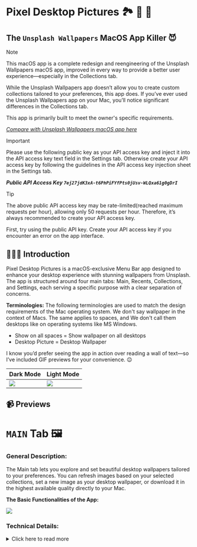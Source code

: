 # Pixel Desktop Pictures 🏞️ 🌁 🌄
## The `Unsplash Wallpapers` MacOS App Killer 😈

> [!Note]
> This macOS app is a complete redesign and reengineering of the Unsplash Wallpapers macOS app, improved in every way to provide a better user experience—especially in the Collections tab.
>
> While the Unsplash Wallpapers app doesn’t allow you to create custom collections tailored to your preferences, this app does.
> If you’ve ever used the Unsplash Wallpapers app on your Mac, you’ll notice significant differences in the Collections tab.
>
> This app is primarily built to meet the owner's specific requirements.
>
> *[Compare with Unsplash Wallpapers macOS app here](https://apps.apple.com/us/app/unsplash-wallpapers/id1284863847?mt=12)*


> [!Important]
> Please use the following public key as your API access key and inject it into the API access key text field in the Settings tab.
> Otherwise create your API access key by following the guidelines in the API access key injection sheet in the Settings tab.
>
> ***Public API Access Key `7ej27jdK3xA-t6PhPiFYfPts0jUsv-WLQxa61g0gDrI`***

> [!Tip]
> The above public API access key may be rate-limited(reached maximum requests per hour), allowing only 50 requests per hour.
> Therefore, it’s always recommended to create your API access key.
>
> First, try using the public API key. Create your API access key if you encounter an error on the app interface.

## 👨🏻‍🏫 Introduction
Pixel Desktop Pictures is a macOS-exclusive Menu Bar app designed to enhance your desktop experience with stunning wallpapers from Unsplash. The app is structured around four main tabs: Main, Recents, Collections, and Settings, each serving a specific purpose with a clear separation of concerns.

**Terminologies:** The following terminologies are used to match the design requirements of the Mac operating system. We don't say wallpaper in the context of Macs. The same applies to spaces, and We don't call them desktops like on operating systems like MS Windows.
- Show on all spaces = Show wallpaper on all desktops
- Desktop Picture = Desktop Wallpaper

I know you’d prefer seeing the app in action over reading a wall of text—so I’ve included GIF previews for your convenience. 😉

|Dark Mode|Light Mode|
|-|-|
|<img src='https://github.com/KDTechniques/Pixel-Desktop-Pictures-MacOS-App-ReadMe-Media-Files/blob/main/Preview%20-%20Dark%20Mode.jpg?raw=true'>|<img src='https://github.com/KDTechniques/Pixel-Desktop-Pictures-MacOS-App-ReadMe-Media-Files/blob/main/Preview%20-%20Light%20Mode.jpg?raw=true'>|


## 📹 Previews 

# `MAIN` Tab 🖼️
### General Description:

The Main tab lets you explore and set beautiful desktop wallpapers tailored to your preferences. You can refresh images based on your selected collections, set a new image as your desktop wallpaper, or download it in the highest available quality directly to your Mac.

**The Basic Functionalities of the App:**

<img src='https://github.com/KDTechniques/Pixel-Desktop-Pictures-MacOS-App-ReadMe-Media-Files/blob/main/The%20Basics%20-%20Video%20Preview.gif?raw=true'>

### Technical Details:
<details>
  <summary>Click here to read more</summary>
  <br>  
  
The Main tab leverages Unsplash’s API to fetch and display high-quality images. Depending on your configuration, it retrieves images via two API endpoints:

**1. Random Image Endpoint:**
This endpoint fetches a single random image, ideal for variety and surprise.

**URL:**
`https://api.unsplash.com/photos/random?orientation=landscape`
- **Orientation** is set to `landscape` to ensure compatibility with macOS desktop wallpapers.
- The app doesn’t include additional parameters at this time to keep the implementation simple and focused.

**Decoded Attributes:**

- **Image URLs:** Available in three resolutions—Full, Regular (1080px width), and Small (400px width).
  - **Full:** Used for setting desktop wallpapers to ensure maximum quality.
  - **Regular:** Used for image previews in the Main tab.
  - **Small:** Used for previews in the Recents and Collections tabs.

- **User Information:** Includes the author’s name and a link to the image on Unsplash.
- **Image Location:** Displays the location where the photo was taken (if provided).
- **Download Link:** Ensures accurate download counts on Unsplash, supporting the image author.

> [!Note]
> The app uses Unsplash's dedicated download URL instead of the full resolution URL for downloading. This contributes to the photographer's download count on Unsplash, which supports their work.

**2. Query Image Endpoint:**
This endpoint fetches images based on specific search terms, such as Nature.

**URL Example:**
`https://api.unsplash.com/search/photos?orientation=landscape&page=1&per_page=10&query=Nature`

  - **Query Parameter:** Dynamically takes the name of a selected collection to fetch relevant images.
  - **Pagination:** Images are fetched in batches of 10. The page parameter increments to retrieve additional results.

**Key Differences from the Random Endpoint:**

- **Image Location**: Not included in the response for query-based searches.
- Other attributes, such as image URLs and user information, are consistent.

### Persistence:
All fetched images are stored locally on the Mac using `SwiftData` for efficient and persistent access.

### Placeholder Handling:
Instead of pre-downloading thumbnail images for placeholders, the app displays a random **mesh gradient** view as a placeholder while the high-resolution image is being downloaded. This approach avoids unnecessary complexity while maintaining a smooth user experience.

> **Why not use thumbnails?**
> 
> Downloading thumbnails could improve user experience by providing a quicker preview. However, this would increase app complexity for a relatively simple requirement. The chosen solution balances functionality and simplicity effectively.

### User Experience:
- Refreshing the image triggers a smooth fade animation for a seamless transition.
- Users can click the author’s name in the bottom-left corner to view the original image on the Unsplash website.
- Images can be downloaded directly to the Mac’s **Downloads** folder in the highest available resolution, contributing to the author’s download count on Unsplash.

</details>













